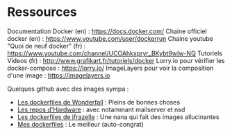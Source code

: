 # Ressources

Documentation Docker (en) : https://docs.docker.com/
Chaine officiel docker (en) : https://www.youtube.com/user/dockerrun
Chaine youtube "Quoi de neuf docker" (fr) : https://www.youtube.com/channel/UCOAhkxpryr_BKybt9wIw-NQ
Tutoriels Videos (fr) : http://www.grafikart.fr/tutoriels/docker
Lorry.io pour vérifier les docker-compose : https://lorry.io/
ImageLayers pour voir la composition d'une image : https://imagelayers.io


Quelques github avec des images sympa :
* [Les dockerfiles de Wonderfall](https://github.com/wonderfall/dockerfiles) : Pleins de bonnes choses
* [Les repos d'Hardware](https://github.com/hardware) : avec notammant mailserver et nsd
* [Les dockerfiles de jfrazelle](https://github.com/jfrazelle/dockerfiles) : Une nana qui fait des images allucinantes
* [Mes dockerfiles](https://github.com/xataz/dockerfiles) : Le meilleur (auto-congrat)